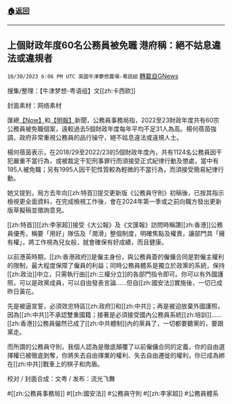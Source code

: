 ###  [:house:返回](README.md)
---


## 上個財政年度60名公務員被免職  港府稱：絕不姑息違法或違規者
`10/30/2023 6:06 PM UTC 英國牛津夢想農場-粵語組` [轉載自GNews](https://gnews.org/articles/1900410)


搜集/整理：【牛津梦想\-粤语组】文[[zh:卡西欧]]

封面素材：网络素材

  

匯總[【Now】](https://news.now.com/home/local/player?newsId=537622)和[【明報】](https://news.mingpao.com/ins/%E6%B8%AF%E8%81%9E/article/20231030/s00001/1698641871978/%E4%B8%8A%E5%80%8B%E8%B2%A1%E6%94%BF%E5%B9%B4%E5%BA%A660%E5%90%8D%E5%85%AC%E5%8B%99%E5%93%A1%E8%A2%AB%E5%85%8D%E8%81%B7-%E6%A5%8A%E4%BD%95%E8%93%93%E8%8C%B5-%E7%B5%95%E4%B8%8D%E5%A7%91%E6%81%AF%E9%81%95%E6%B3%95%E6%88%96%E9%81%95%E8%A6%8F%E8%80%85)新聞，公務員事務局指，2022至23財政年度共有60宗公務員被免職個案，遠較過去5個財政年度每年平均不足31人為高。楊何蓓茵強調，政府非常重視公務員的品行操守，絕不姑息違法或違規人士。

楊何蓓茵表示，在2018/29至2022/23的5個財政年度內，共有1124名公務員因干犯嚴重不當行為，或被裁定干犯刑事罪行而須接受正式紀律行動及懲處，當中有195人被免職；另有1995人因干犯性質較為輕微的不當行為，而須接受簡易紀律行動。

她又提到，局方去年向[[zh:特首]]提交更新版《公務員守則》初稿後，已按其指示檢視更全面資料，在完成檢視工作後，會在2024年第一季或之前向職方發出更新版草擬稿並徵詢意見。

[[zh:特首]][[zh:李家超]]接受《大公報》及《文匯報》訪問時稱讚[[zh:香港]]公務員優秀，稱要「用好」隊伍及「潤滑」整個制度，明確焦點及權責，讓部門具「擁有權」，將工作視為兒女般，就會確保有好成績，而且健康。

以前港英時期，[[zh:香港政府]]是僱主身份，與公務員簽的僱傭合同是對僱主權利的限制，最大程度保障了僱員的利益；同時公務員體系是獨立於政黨的系統，保持[[zh:政治]]中立，只需執行由[[zh:三權分立]]的各部門指令即可。你可以有外國護照，可以是政黨成員，可以自由發表言論……但自[[zh:國安法]]實施後，一切已成昨日黃花。

先是被逼宣誓，必須效忠特區[[zh:政府]]和[[zh:中共]]；再是被迫放棄外國護照，因為[[zh:中共]]不承認雙重國籍；接著是必須接受國內公務員系統[[zh:培訓]]……[[zh:香港]]公務員儼然已成了[[zh:中共體制]]內的黨員了，一切都要聽黨的，要跟黨走。

而所謂的公務員守則，我個人認為是徹底顛覆了以前僱傭合同的定義，你的自由選擇權已被徹底剝奪，你將失去自由擇業的權利、失去自由遷徙的權利，你已成為綁在[[zh:中共]]戰車上的棋子和肉盾。

校对 / 封面合成：文粤 / 发布：流光飞舞

  

#[[zh:公務員事務局]] #[[zh:國安法]] #公務員守則 #[[zh:李家超]] #公務員體系
